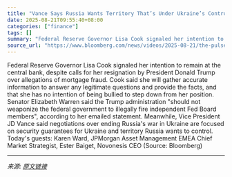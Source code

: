 ```yaml
---
title: "Vance Says Russia Wants Territory That’s Under Ukraine’s Control | The Pulse 8/21/2025"
date: 2025-08-21T09:55:40+08:00
categories: ["finance"]
tags: []
summary: "Federal Reserve Governor Lisa Cook signaled her intention to remain at the central bank, despite calls for her resignation by President Donald Trump over allegations of mortgage fraud. Cook said she w"
source_url: "https://www.bloomberg.com/news/videos/2025-08-21/the-pulse-8-21-2025-video"
---
```


Federal Reserve Governor Lisa Cook signaled her intention to remain at the central bank, despite calls for her resignation by President Donald Trump over allegations of mortgage fraud. Cook said she will gather accurate information to answer any legitimate questions and provide the facts, and that she has no intention of being bullied to step down from her position. Senator Elizabeth Warren said the Trump administration "should not weaponize the federal government to illegally fire independent Fed Board members", according to her emailed statement. Meanwhile, Vice President JD Vance said negotiations over ending Russia's war in Ukraine are focused on security guarantees for Ukraine and territory Russia wants to control. Today's guests: Karen Ward, JPMorgan Asset Management EMEA Chief Market Strategist, Ester Baiget, Novonesis CEO (Source: Bloomberg)

---

*来源: [原文链接](https://www.bloomberg.com/news/videos/2025-08-21/the-pulse-8-21-2025-video)*
